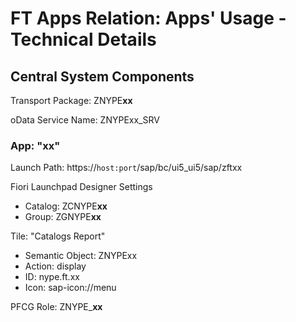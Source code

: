 # FT Apps Relation: Apps' Usage - Technical Details

## Central System Components

Transport Package: ZNYPE**xx**

oData Service Name: ZNYPExx_SRV

### App: "xx"

Launch Path: https://`host:port`/sap/bc/ui5_ui5/sap/zftxx

Fiori Launchpad Designer Settings

* Catalog: ZCNYPE**xx**
* Group: ZGNYPE**xx**

Tile: "Catalogs Report"

* Semantic Object: ZNYPExx
* Action: display
* ID: nype.ft.xx
* Icon: sap-icon://menu

PFCG Role: ZNYPE_**xx**
